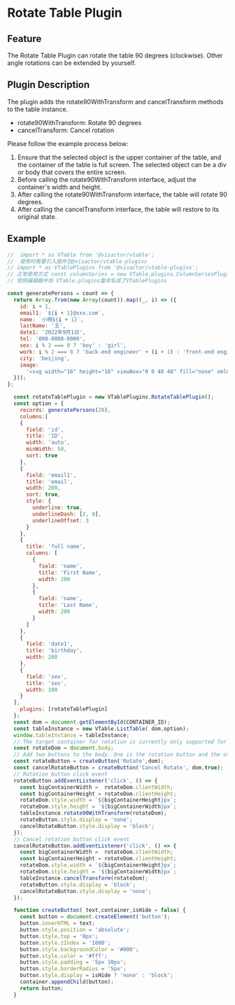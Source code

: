 # Rotate Table Plugin

## Feature

The Rotate Table Plugin can rotate the table 90 degrees (clockwise). Other angle rotations can be extended by yourself.

## Plugin Description

The plugin adds the rotate90WithTransform and cancelTransform methods to the table instance.

- rotate90WithTransform: Rotate 90 degrees
- cancelTransform: Cancel rotation

Please follow the example process below:
1. Ensure that the selected object is the upper container of the table, and the container of the table is full screen. The selected object can be a div or body that covers the entire screen.
2. Before calling the rotate90WithTransform interface, adjust the container's width and height.
3. After calling the rotate90WithTransform interface, the table will rotate 90 degrees.
4. After calling the cancelTransform interface, the table will restore to its original state.

## Example


```javascript livedemo template=vtable
//  import * as VTable from '@visactor/vtable';
//  使用时需要引入插件包@visactor/vtable-plugins
// import * as VTablePlugins from '@visactor/vtable-plugins';
// 正常使用方式 const columnSeries = new VTable.plugins.ColumnSeriesPlugin({});
// 官网编辑器中将 VTable.plugins重命名成了VTablePlugins

const generatePersons = count => {
  return Array.from(new Array(count)).map((_, i) => ({
    id: i + 1,
    email1: `${i + 1}@xxx.com`,
    name: `小明${i + 1}`,
    lastName: '王',
    date1: '2022年9月1日',
    tel: '000-0000-0000',
    sex: i % 2 === 0 ? 'boy' : 'girl',
    work: i % 2 === 0 ? 'back-end engineer' + (i + 1) : 'front-end engineer' + (i + 1),
    city: 'beijing',
    image:
      '<svg width="16" height="16" viewBox="0 0 48 48" fill="none" xmlns="http://www.w3.org/2000/svg"><path d="M34 10V4H8V38L14 35" stroke="#f5a623" stroke-width="1" stroke-linecap="round" stroke-linejoin="round"/><path d="M14 44V10H40V44L27 37.7273L14 44Z" fill="#f5a623" stroke="#f5a623" stroke-width="1" stroke-linejoin="round"/></svg>'
  }));
};

  const rotateTablePlugin = new VTablePlugins.RotateTablePlugin();
  const option = {
    records: generatePersons(20),
    columns:[
    {
      field: 'id',
      title: 'ID',
      width: 'auto',
      minWidth: 50,
      sort: true
    },
    {
      field: 'email1',
      title: 'email',
      width: 200,
      sort: true,
      style: {
        underline: true,
        underlineDash: [2, 0],
        underlineOffset: 3
      }
    },
    {
      title: 'full name',
      columns: [
        {
          field: 'name',
          title: 'First Name',
          width: 200
        },
        {
          field: 'name',
          title: 'Last Name',
          width: 200
        }
      ]
    },
    {
      field: 'date1',
      title: 'birthday',
      width: 200
    },
    {
      field: 'sex',
      title: 'sex',
      width: 100
    }
  ],
    plugins: [rotateTablePlugin]
  };
  const dom = document.getElementById(CONTAINER_ID);
  const tableInstance = new VTable.ListTable( dom,option);
  window.tableInstance = tableInstance;
  // The target container for rotation is currently only supported for full screen content rotation. It can be a div or body that covers the entire screen.
  const rotateDom = document.body;
  // Add two buttons to the body. One is the rotation button and the other is the cancel rotation button. Only one of the selected button and the cancel rotation button can be displayed.
  const rotateButton = createButton('Rotate',dom);
  const cancelRotateButton = createButton('Cancel Rotate', dom,true);
  // Rotation button click event
  rotateButton.addEventListener('click', () => {
    const bigContainerWidth =  rotateDom.clientWidth;
    const bigContainerHeight = rotateDom.clientHeight;
    rotateDom.style.width = `${bigContainerHeight}px`;
    rotateDom.style.height = `${bigContainerWidth}px`;
    tableInstance.rotate90WithTransform(rotateDom);
    rotateButton.style.display = 'none';
    cancelRotateButton.style.display = 'block';
  });
  // Cancel rotation button click event
  cancelRotateButton.addEventListener('click', () => {
    const bigContainerWidth =  rotateDom.clientWidth;
    const bigContainerHeight = rotateDom.clientHeight;
    rotateDom.style.width = `${bigContainerHeight}px`;
    rotateDom.style.height = `${bigContainerWidth}px`;
    tableInstance.cancelTransform(rotateDom);
    rotateButton.style.display = 'block';
    cancelRotateButton.style.display = 'none';
  });

  function createButton( text,container,isHide = false) {
    const button = document.createElement('button');
    button.innerHTML = text;
    button.style.position = 'absolute';
    button.style.top = '0px';
    button.style.zIndex = '1000';
    button.style.backgroundColor = '#000';
    button.style.color = '#fff';
    button.style.padding = '5px 10px';
    button.style.borderRadius = '5px';
    button.style.display = isHide ? 'none' : 'block';
    container.appendChild(button);
    return button;
  }
```



